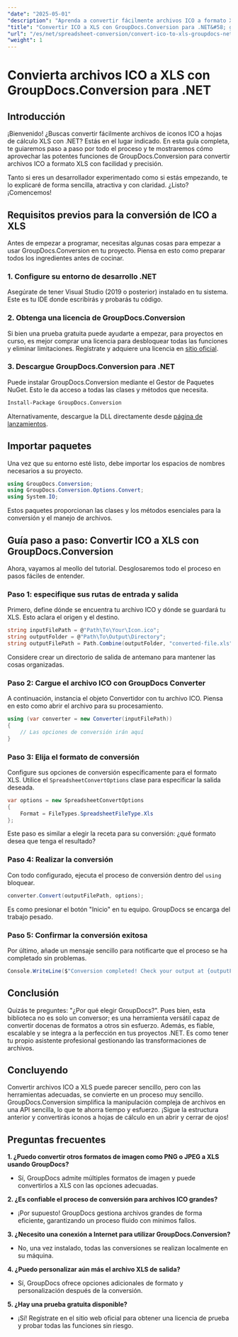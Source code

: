 ```yaml
---
"date": "2025-05-01"
"description": "Aprenda a convertir fácilmente archivos ICO a formato XLS con GroupDocs.Conversion para .NET. Siga esta guía paso a paso para una conversión fluida de archivos en sus proyectos de C#."
"title": "Convertir ICO a XLS con GroupDocs.Conversion para .NET&#58; guía paso a paso"
"url": "/es/net/spreadsheet-conversion/convert-ico-to-xls-groupdocs-net/"
"weight": 1
---
```


# Convierta archivos ICO a XLS con GroupDocs.Conversion para .NET

## Introducción

¡Bienvenido! ¿Buscas convertir fácilmente archivos de iconos ICO a hojas de cálculo XLS con .NET? Estás en el lugar indicado. En esta guía completa, te guiaremos paso a paso por todo el proceso y te mostraremos cómo aprovechar las potentes funciones de GroupDocs.Conversion para convertir archivos ICO a formato XLS con facilidad y precisión.

Tanto si eres un desarrollador experimentado como si estás empezando, te lo explicaré de forma sencilla, atractiva y con claridad. ¿Listo? ¡Comencemos!


## Requisitos previos para la conversión de ICO a XLS

Antes de empezar a programar, necesitas algunas cosas para empezar a usar GroupDocs.Conversion en tu proyecto. Piensa en esto como preparar todos los ingredientes antes de cocinar.

### 1. Configure su entorno de desarrollo .NET

Asegúrate de tener Visual Studio (2019 o posterior) instalado en tu sistema. Este es tu IDE donde escribirás y probarás tu código.

### 2. Obtenga una licencia de GroupDocs.Conversion

Si bien una prueba gratuita puede ayudarte a empezar, para proyectos en curso, es mejor comprar una licencia para desbloquear todas las funciones y eliminar limitaciones. Regístrate y adquiere una licencia en [sitio oficial](https://purchase.groupdocs.com/buy).

### 3. Descargue GroupDocs.Conversion para .NET

Puede instalar GroupDocs.Conversion mediante el Gestor de Paquetes NuGet. Esto le da acceso a todas las clases y métodos que necesita. 

```bash
Install-Package GroupDocs.Conversion
```
Alternativamente, descargue la DLL directamente desde [página de lanzamientos](https://releases.groupdocs.com/conversion/net/).


## Importar paquetes

Una vez que su entorno esté listo, debe importar los espacios de nombres necesarios a su proyecto.

```csharp
using GroupDocs.Conversion;
using GroupDocs.Conversion.Options.Convert;
using System.IO;
```

Estos paquetes proporcionan las clases y los métodos esenciales para la conversión y el manejo de archivos.


## Guía paso a paso: Convertir ICO a XLS con GroupDocs.Conversion

Ahora, vayamos al meollo del tutorial. Desglosaremos todo el proceso en pasos fáciles de entender.

### Paso 1: especifique sus rutas de entrada y salida

Primero, define dónde se encuentra tu archivo ICO y dónde se guardará tu XLS. Esto aclara el origen y el destino.

```csharp
string inputFilePath = @"Path\To\Your\Icon.ico";
string outputFolder = @"Path\To\Output\Directory";
string outputFilePath = Path.Combine(outputFolder, "converted-file.xls");
```

Considere crear un directorio de salida de antemano para mantener las cosas organizadas.

### Paso 2: Cargue el archivo ICO con GroupDocs Converter

A continuación, instancia el objeto Convertidor con tu archivo ICO. Piensa en esto como abrir el archivo para su procesamiento.

```csharp
using (var converter = new Converter(inputFilePath))
{
    // Las opciones de conversión irán aquí
}
```

### Paso 3: Elija el formato de conversión

Configure sus opciones de conversión específicamente para el formato XLS. Utilice el `SpreadsheetConvertOptions` clase para especificar la salida deseada.

```csharp
var options = new SpreadsheetConvertOptions 
{ 
    Format = FileTypes.SpreadsheetFileType.Xls 
};
```

Este paso es similar a elegir la receta para su conversión: ¿qué formato desea que tenga el resultado?

### Paso 4: Realizar la conversión

Con todo configurado, ejecuta el proceso de conversión dentro del `using` bloquear.

```csharp
converter.Convert(outputFilePath, options);
```

Es como presionar el botón "Inicio" en tu equipo. GroupDocs se encarga del trabajo pesado.

### Paso 5: Confirmar la conversión exitosa

Por último, añade un mensaje sencillo para notificarte que el proceso se ha completado sin problemas.

```csharp
Console.WriteLine($"Conversion completed! Check your output at {outputFolder}");
```

## Conclusión

Quizás te preguntes: "¿Por qué elegir GroupDocs?". Pues bien, esta biblioteca no es solo un conversor; es una herramienta versátil capaz de convertir docenas de formatos a otros sin esfuerzo. Además, es fiable, escalable y se integra a la perfección en tus proyectos .NET. Es como tener tu propio asistente profesional gestionando las transformaciones de archivos.


## Concluyendo

Convertir archivos ICO a XLS puede parecer sencillo, pero con las herramientas adecuadas, se convierte en un proceso muy sencillo. GroupDocs.Conversion simplifica la manipulación compleja de archivos en una API sencilla, lo que te ahorra tiempo y esfuerzo. ¡Sigue la estructura anterior y convertirás iconos a hojas de cálculo en un abrir y cerrar de ojos!


## Preguntas frecuentes

**1. ¿Puedo convertir otros formatos de imagen como PNG o JPEG a XLS usando GroupDocs?**  

- Sí, GroupDocs admite múltiples formatos de imagen y puede convertirlos a XLS con las opciones adecuadas.

**2. ¿Es confiable el proceso de conversión para archivos ICO grandes?**  

- ¡Por supuesto! GroupDocs gestiona archivos grandes de forma eficiente, garantizando un proceso fluido con mínimos fallos.

**3. ¿Necesito una conexión a Internet para utilizar GroupDocs.Conversion?**  

- No, una vez instalado, todas las conversiones se realizan localmente en su máquina.

**4. ¿Puedo personalizar aún más el archivo XLS de salida?**  

- Sí, GroupDocs ofrece opciones adicionales de formato y personalización después de la conversión.

**5. ¿Hay una prueba gratuita disponible?**  

- ¡Sí! Regístrate en el sitio web oficial para obtener una licencia de prueba y probar todas las funciones sin riesgo.